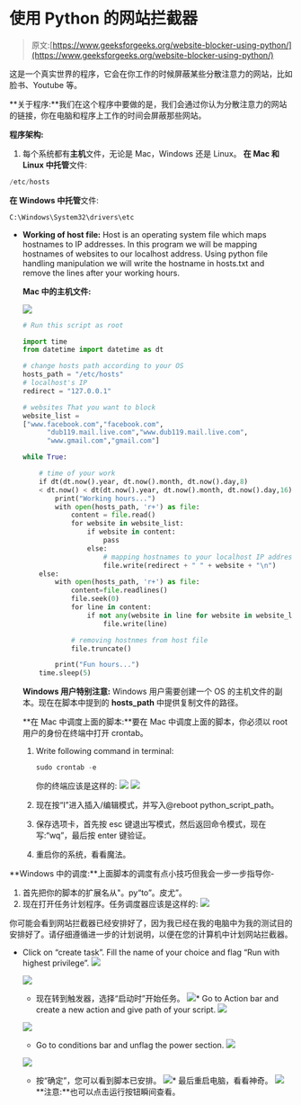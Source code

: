 # 使用 Python 的网站拦截器

> 原文:[https://www.geeksforgeeks.org/website-blocker-using-python/](https://www.geeksforgeeks.org/website-blocker-using-python/)

这是一个真实世界的程序，它会在你工作的时候屏蔽某些分散注意力的网站，比如脸书、Youtube 等。

**关于程序:**我们在这个程序中要做的是，我们会通过你认为分散注意力的网站的链接，你在电脑和程序上工作的时间会屏蔽那些网站。

**程序架构:**

1.  每个系统都有**主机**文件，无论是 Mac，Windows 还是 Linux。
    **在 Mac 和 Linux 中托管**文件:

```py
/etc/hosts
```

**在 Windows 中托管**文件:

```py
C:\Windows\System32\drivers\etc
```

*   **Working of host file:** Host is an operating system file which maps hostnames to IP addresses. In this program we will be mapping hostnames of websites to our localhost address. Using python file handling manipulation we will write the hostname in hosts.txt and remove the lines after your working hours.

    **Mac 中的主机文件:**

    ![](img/e4580528548aa2daaed2fdc8a34ca086.png)

    ```py
    # Run this script as root

    import time
    from datetime import datetime as dt

    # change hosts path according to your OS
    hosts_path = "/etc/hosts"
    # localhost's IP
    redirect = "127.0.0.1"

    # websites That you want to block
    website_list = 
    ["www.facebook.com","facebook.com",
          "dub119.mail.live.com","www.dub119.mail.live.com",
          "www.gmail.com","gmail.com"]

    while True:

        # time of your work
        if dt(dt.now().year, dt.now().month, dt.now().day,8) 
        < dt.now() < dt(dt.now().year, dt.now().month, dt.now().day,16):
            print("Working hours...")
            with open(hosts_path, 'r+') as file:
                content = file.read()
                for website in website_list:
                    if website in content:
                        pass
                    else:
                        # mapping hostnames to your localhost IP address
                        file.write(redirect + " " + website + "\n")
        else:
            with open(hosts_path, 'r+') as file:
                content=file.readlines()
                file.seek(0)
                for line in content:
                    if not any(website in line for website in website_list):
                        file.write(line)

                # removing hostnmes from host file
                file.truncate()

            print("Fun hours...")
        time.sleep(5)
    ```

    **Windows 用户特别注意:** Windows 用户需要创建一个 OS 的主机文件的副本。现在在脚本中提到的 **hosts_path** 中提供复制文件的路径。

    **在 Mac 中调度上面的脚本:**要在 Mac 中调度上面的脚本，你必须以 root 用户的身份在终端中打开 crontab。

    1.  Write following command in terminal:

        ```py
        sudo crontab -e
        ```

        你的终端应该是这样的:
        ![](img/88bbc634499f2202b105e681bb10319d.png)
        ![](img/6fd5fa014d1e2ef759ac0ad103883c73.png)

    2.  现在按“I”进入插入/编辑模式，并写入@reboot python_script_path。
    3.  保存选项卡，首先按 esc 键退出写模式，然后返回命令模式，现在写:“wq”，最后按 enter 键验证。
    4.  重启你的系统，看看魔法。

**Windows 中的调度:**上面脚本的调度有点小技巧但我会一步一步指导你-

1.  首先把你的脚本的扩展名从"。py“to”。皮尤”。
2.  现在打开任务计划程序。任务调度器应该是这样的:
    ![](img/7acb2f5189a71de866ed0d44f905e730.png)

你可能会看到网站拦截器已经安排好了，因为我已经在我的电脑中为我的测试目的安排好了。请仔细遵循进一步的计划说明，以便在您的计算机中计划网站拦截器。

*   Click on “create task”. Fill the name of your choice and flag “Run with highest privilege”.
    ![](img/7133a91d7dfd976e8be2125bd411da80.png)

    ![](img/e754c7c602981477d3aa5d9b6c5d513d.png)

    *   现在转到触发器，选择“启动时”开始任务。
    ![](img/c559c14b20f38359bc9474d92a9d5f41.png)*   Go to Action bar and create a new action and give path of your script.
    ![](img/215c3bb14e7eccfefc2f3c83dfab9fc0.png)

    ![](img/54687409c04cb327c7c723d461ff0fa4.png)

    *   Go to conditions bar and unflag the power section.
    ![](img/c0216c7c361339e1c520bdfe8c268ec3.png)

    ![](img/859ae1042b5d252f230e4870fa2c3b43.png)

    *   按“确定”，您可以看到脚本已安排。
    ![](img/8dd2e94514db5733e28e8c8bc3fa3b28.png)*   最后重启电脑，看看神奇。
    ![](img/12f21bf98c19b7ea0879d627542c964c.png)
    **注意:**也可以点击运行按钮瞬间查看。